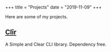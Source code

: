+++
title = "Projects"
date = "2019-11-09"
+++

Here are some of my projects.

## [Clîr](https://github.com/leaanthony/clir)
A Simple and Clear CLI library. Dependency free.


